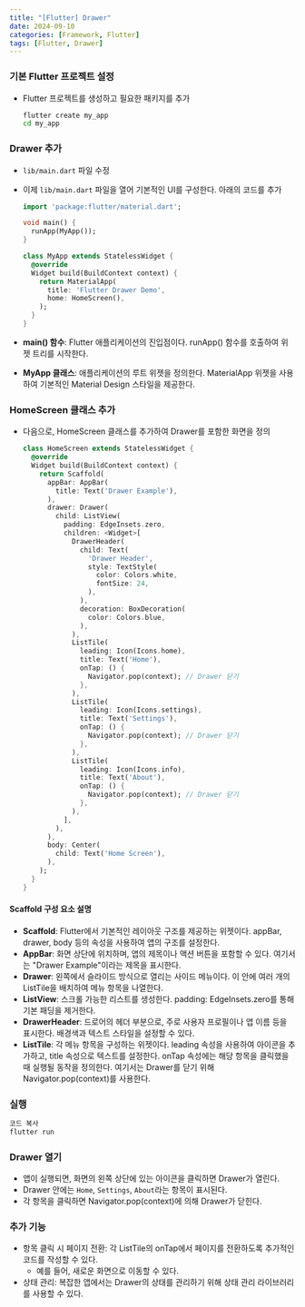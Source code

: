 ```yaml
---
title: "[Flutter] Drawer"
date: 2024-09-10
categories: [Framework, Flutter]
tags: [Flutter, Drawer]
---
```


### 기본 Flutter 프로젝트 설정

- Flutter 프로젝트를 생성하고 필요한 패키지를 추가
  ```bash
  flutter create my_app
  cd my_app
  ```

### Drawer 추가

- `lib/main.dart` 파일 수정
- 이제 `lib/main.dart` 파일을 열어 기본적인 UI를 구성한다. 아래의 코드를 추가
  ```dart
  import 'package:flutter/material.dart';

  void main() {
    runApp(MyApp());
  }

  class MyApp extends StatelessWidget {
    @override
    Widget build(BuildContext context) {
      return MaterialApp(
        title: 'Flutter Drawer Demo',
        home: HomeScreen(),
      );
    }
  }
  ```

- **main() 함수**: Flutter 애플리케이션의 진입점이다. runApp() 함수를 호출하여 위젯 트리를 시작한다.
- **MyApp 클래스**: 애플리케이션의 루트 위젯을 정의한다. MaterialApp 위젯을 사용하여 기본적인 Material Design 스타일을 제공한다.

### HomeScreen 클래스 추가

- 다음으로, HomeScreen 클래스를 추가하여 Drawer를 포함한 화면을 정의
  ```dart
  class HomeScreen extends StatelessWidget {
    @override
    Widget build(BuildContext context) {
      return Scaffold(
        appBar: AppBar(
          title: Text('Drawer Example'),
        ),
        drawer: Drawer(
          child: ListView(
            padding: EdgeInsets.zero,
            children: <Widget>[
              DrawerHeader(
                child: Text(
                  'Drawer Header',
                  style: TextStyle(
                    color: Colors.white,
                    fontSize: 24,
                  ),
                ),
                decoration: BoxDecoration(
                  color: Colors.blue,
                ),
              ),
              ListTile(
                leading: Icon(Icons.home),
                title: Text('Home'),
                onTap: () {
                  Navigator.pop(context); // Drawer 닫기
                },
              ),
              ListTile(
                leading: Icon(Icons.settings),
                title: Text('Settings'),
                onTap: () {
                  Navigator.pop(context); // Drawer 닫기
                },
              ),
              ListTile(
                leading: Icon(Icons.info),
                title: Text('About'),
                onTap: () {
                  Navigator.pop(context); // Drawer 닫기
                },
              ),
            ],
          ),
        ),
        body: Center(
          child: Text('Home Screen'),
        ),
      );
    }
  }
  ```

#### Scaffold 구성 요소 설명

- **Scaffold**: Flutter에서 기본적인 레이아웃 구조를 제공하는 위젯이다. appBar, drawer, body 등의 속성을 사용하여 앱의 구조를 설정한다.
- **AppBar**: 화면 상단에 위치하며, 앱의 제목이나 액션 버튼을 포함할 수 있다. 여기서는 "Drawer Example"이라는 제목을 표시한다.
- **Drawer**: 왼쪽에서 슬라이드 방식으로 열리는 사이드 메뉴이다. 이 안에 여러 개의 ListTile을 배치하여 메뉴 항목을 나열한다.
- **ListView**: 스크롤 가능한 리스트를 생성한다. padding: EdgeInsets.zero를 통해 기본 패딩을 제거한다.
- **DrawerHeader**: 드로어의 헤더 부분으로, 주로 사용자 프로필이나 앱 이름 등을 표시한다. 배경색과 텍스트 스타일을 설정할 수 있다.
- **ListTile**: 각 메뉴 항목을 구성하는 위젯이다. leading 속성을 사용하여 아이콘을 추가하고, title 속성으로 텍스트를 설정한다. onTap 속성에는 해당 항목을 클릭했을 때 실행될 동작을 정의한다. 여기서는 Drawer를 닫기 위해 Navigator.pop(context)를 사용한다.

### 실행

```bash
코드 복사
flutter run
```

### Drawer 열기

- 앱이 실행되면, 화면의 왼쪽 상단에 있는 아이콘을 클릭하면 Drawer가 열린다.
- Drawer 안에는 `Home`, `Settings`, `About`라는 항목이 표시된다.
- 각 항목을 클릭하면 Navigator.pop(context)에 의해 Drawer가 닫힌다.

### 추가 기능

- 항목 클릭 시 페이지 전환: 각 ListTile의 onTap에서 페이지를 전환하도록 추가적인 코드를 작성할 수 있다.
  - 예를 들어, 새로운 화면으로 이동할 수 있다.
- 상태 관리: 복잡한 앱에서는 Drawer의 상태를 관리하기 위해 상태 관리 라이브러리를 사용할 수 있다.